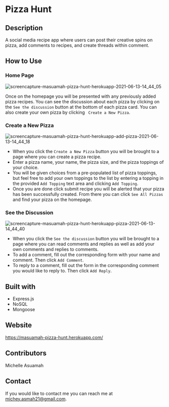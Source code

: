 # Pizza Hunt

## Description

 A social media recipe app where users can post their creative spins on pizza, add comments to recipes, and create threads within comment.
 
 ## How to Use
 
 ### Home Page
 
 ![screencapture-masuamah-pizza-hunt-herokuapp-2021-06-13-14_44_05](https://user-images.githubusercontent.com/77217156/121818623-53326f00-cc56-11eb-9e3f-f75b2985fba8.png)
 
 Once on the homepage you will be presented with any previously added pizza recipes. You can see the discussion about each pizza by clicking on the `See the discussion` button at the bottom of each pizza card. You can also create your own pizza by clicking ` Create a New Pizza`.
 
 ### Create a New Pizza
 
 ![screencapture-masuamah-pizza-hunt-herokuapp-add-pizza-2021-06-13-14_44_18](https://user-images.githubusercontent.com/77217156/121818896-1bc4c200-cc58-11eb-92f4-2d971412d4a4.png)
 
* When you click the `Create a New Pizza` button you will be brought to a page where you can create a pizza recipe. 
* Enter a pizza name, your name, the pizza size, and the pizza toppings of your choice. 
* You will be given choices from a pre-populated list of pizza toppings, but feel free to add your own toppings to the list by entering a topping in the provided `Add Topping` text area and clicking `Add Topping`. 
* Once you are done click submit recipe you will be alerted that your pizza has been successfully created. From there you can click `See All Pizzas` and find your pizza on the homepage.


### See the Discussion

![screencapture-masuamah-pizza-hunt-herokuapp-pizza-2021-06-13-14_44_40](https://user-images.githubusercontent.com/77217156/121819243-00f34d00-cc5a-11eb-9b8f-ead81a985001.png)

* When you click the `See the discussion` button you will be brought to a page where you can read comments and replies as well as add your own comments and replies to comments.
* To add a comment, fill out the corresponding form with your name and comment. Then click `Add Comment`.
* To reply to a comment, fill out the form in the corresponding comment you would like to reply to. Then click `Add Reply`.

 ## Built with 
 * Express.js
 * NoSQL
 * Mongoose
 
 ## Website
 
 https://masuamah-pizza-hunt.herokuapp.com/
 
 
 ## Contributors
Michelle Asuamah

## Contact
If you would like to contact me you can reach me at michey.asmah21@gmail.com.

 
